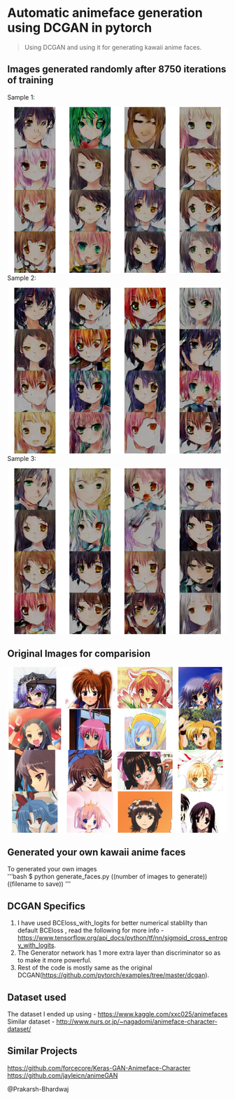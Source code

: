 # Automatic animeface generation using DCGAN in pytorch  
> Using DCGAN and using it for generating kawaii anime faces.  
  
## Images generated randomly after 8750 iterations of training  
Sample 1:  
  
![Generated Animefaces](Imgs/faces.png)  
Sample 2:  
  
![Generated Animefaces](Imgs/test.png)  
Sample 3:  
  
![Generated Animefaces](Imgs/yo.png)  

## Original Images for comparision    
![Some original images for comparision](Imgs/original.png)

## Generated your own kawaii anime faces  
To generated your own images  
'''bash
$ python generate_faces.py ((number of images to generate)) ((filename to save))
'''
## DCGAN Specifics  
1. I have used BCEloss_with_logits for better numerical stablilty than default BCEloss , read the following for more info - https://www.tensorflow.org/api_docs/python/tf/nn/sigmoid_cross_entropy_with_logits.  
2. The Generator network has 1 more extra layer than discriminator so as to make it more powerful.  
3. Rest of the code is mostly same as the original DCGAN(https://github.com/pytorch/examples/tree/master/dcgan).  


## Dataset used
The dataset I ended up using - https://www.kaggle.com/xxc025/animefaces  
Similar dataset - http://www.nurs.or.jp/~nagadomi/animeface-character-dataset/  

## Similar Projects    
https://github.com/forcecore/Keras-GAN-Animeface-Character  
https://github.com/jayleicn/animeGAN  

@Prakarsh-Bhardwaj
